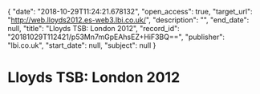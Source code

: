 {
  "date": "2018-10-29T11:24:21.678132", 
  "open_access": true, 
  "target_url": "http://web.lloyds2012.es-web3.lbi.co.uk/", 
  "description": "", 
  "end_date": null, 
  "title": "Lloyds TSB: London 2012", 
  "record_id": "20181029T112421/p53Mn7mGpEAhsEZ+HiF3BQ==", 
  "publisher": "lbi.co.uk", 
  "start_date": null, 
  "subject": null
}

# Lloyds TSB: London 2012

